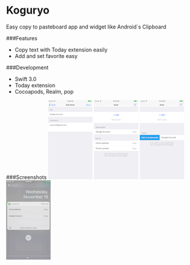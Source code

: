 # Koguryo
Easy copy to pasteboard app and widget like Android`s Clipboard

###Features

* Copy text with Today extension easily
* Add and set favorite easy

###Development

* Swift 3.0
* Today extension
* Cocoapods, Realm, pop

###Screenshots
![Alt text](/Screenshots/s_1.png)
![Alt text](/Screenshots/s_2.png)
![Alt text](/Screenshots/s_3.png)
![Alt text](/Screenshots/s_4.png)
